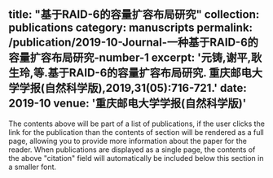 title: "基于RAID-6的容量扩容布局研究"
collection: publications
category: manuscripts
permalink: /publication/2019-10-Journal-一种基于RAID-6的容量扩容布局研究-number-1
excerpt: '元铸,谢平,耿生玲,等.基于RAID-6的容量扩容布局研究. 重庆邮电大学学报(自然科学版),2019,31(05):716-721.'
date: 2019-10
venue: '重庆邮电大学学报(自然科学版)'
---

The contents above will be part of a list of publications, if the user clicks the link for the publication than the contents of section will be rendered as a full page, allowing you to provide more information about the paper for the reader. When publications are displayed as a single page, the contents of the above "citation" field will automatically be included below this section in a smaller font.
